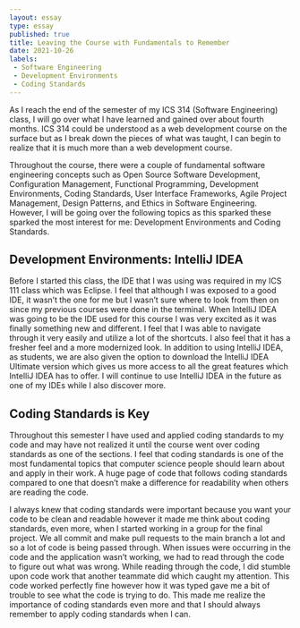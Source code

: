 ```yaml
---
layout: essay
type: essay
published: true
title: Leaving the Course with Fundamentals to Remember 
date: 2021-10-26
labels:
 - Software Engineering
 - Development Environments
 - Coding Standards
---
```


As I reach the end of the semester of my ICS 314 (Software Engineering) class, I will go over what I have learned and gained over about fourth months. ICS 314 could be understood as a web development course on the surface but as I break down the pieces of what was taught, I can begin to realize that it is much more than a web development course. 

Throughout the course, there were a couple of fundamental software engineering concepts such as Open Source Software Development, Configuration Management, Functional Programming, Development Environments, Coding Standards, User Interface Frameworks, Agile Project Management, Design Patterns, and Ethics in Software Engineering. However, I will be going over the following topics as this sparked these sparked the most interest for me: Development Environments and Coding Standards.

## Development Environments: IntelliJ IDEA
Before I started this class, the IDE that I was using was required in my ICS 111 class which was Eclipse. I feel that although I was exposed to a good IDE, it wasn’t the one for me but I wasn’t sure where to look from then on since my previous courses were done in the terminal. When IntelliJ IDEA was going to be the IDE used for this course I was very excited as it was finally something new and different. I feel that I was able to navigate through it very easily and utilize a lot of the shortcuts. I also feel that it has a fresher feel and a more modernized look. In addition to using IntelliJ IDEA, as students, we are also given the option to download the IntelliJ IDEA Ultimate version which gives us more access to all the great features which IntelliJ IDEA has to offer. I will continue to use IntelliJ IDEA in the future as one of my IDEs while I also discover more.

## Coding Standards is Key
Throughout this semester I have used and applied coding standards to my code and may have not realized it until the course went over coding standards as one of the sections. I feel that coding standards is one of the most fundamental topics that computer science people should learn about and apply in their work. A huge page of code that follows coding standards compared to one that doesn’t make a difference for readability when others are reading the code. 

I always knew that coding standards were important because you want your code to be clean and readable however it made me think about coding standards, even more, when I started working in a group for the final project. We all commit and make pull requests to the main branch a lot and so a lot of code is being passed through. When issues were occurring in the code and the application wasn’t working, we had to read through the code to figure out what was wrong. While reading through the code, I did stumble upon code work that another teammate did which caught my attention. This code worked perfectly fine however how it was typed gave me a bit of trouble to see what the code is trying to do. This made me realize the importance of coding standards even more and that I should always remember to apply coding standards when I can. 

